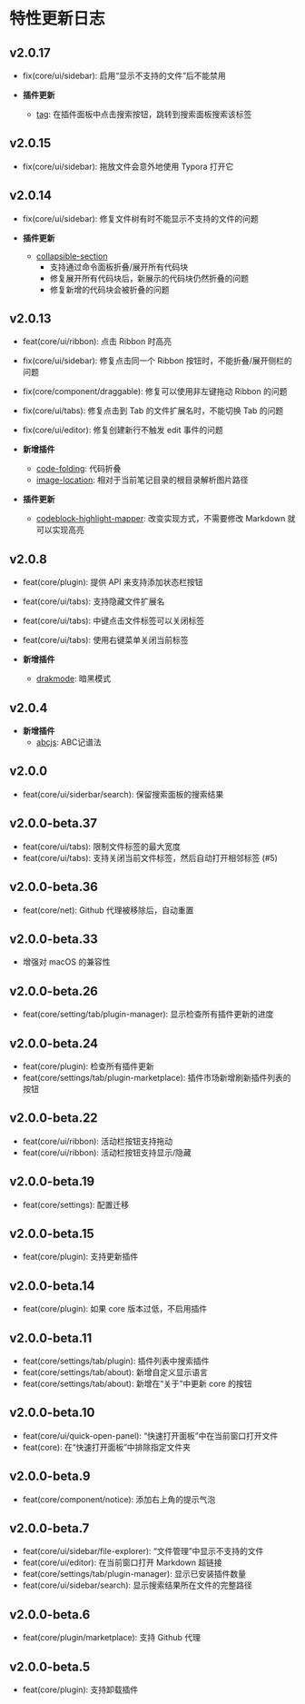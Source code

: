 # 特性更新日志

## v2.0.17

- fix(core/ui/sidebar): 启用“显示不支持的文件”后不能禁用

- **插件更新**
  - [tag][]: 在插件面板中点击搜索按钮，跳转到搜索面板搜索该标签

## v2.0.15

- fix(core/ui/sidebar): 拖放文件会意外地使用 Typora 打开它

## v2.0.14

- fix(core/ui/sidebar): 修复文件树有时不能显示不支持的文件的问题

- **插件更新**
  - [collapsible-section][]
    - 支持通过命令面板折叠/展开所有代码块
    - 修复展开所有代码块后，新展示的代码块仍然折叠的问题
    - 修复新增的代码块会被折叠的问题

## v2.0.13

- feat(core/ui/ribbon): 点击 Ribbon 时高亮
- fix(core/ui/sidebar): 修复点击同一个 Ribbon 按钮时，不能折叠/展开侧栏的问题
- fix(core/component/draggable): 修复可以使用非左键拖动 Ribbon 的问题
- fix(core/ui/tabs): 修复点击到 Tab 的文件扩展名时，不能切换 Tab 的问题
- fix(core/ui/editor): 修复创建新行不触发 edit 事件的问题

- **新增插件**
  - [code-folding][]: 代码折叠
  - [image-location][]: 相对于当前笔记目录的根目录解析图片路径

- **插件更新**
  - [codeblock-highlight-mapper][]: 改变实现方式，不需要修改 Markdown 就可以实现高亮

## v2.0.8

- feat(core/plugin): 提供 API 来支持添加状态栏按钮
- feat(core/ui/tabs): 支持隐藏文件扩展名
- feat(core/ui/tabs): 中键点击文件标签可以关闭标签
- feat(core/ui/tabs): 使用右键菜单关闭当前标签

- **新增插件**
  - [drakmode][]: 暗黑模式

## v2.0.4

- **新增插件**
  - [abcjs][]: ABC记谱法

## v2.0.0

- feat(core/ui/siderbar/search): 保留搜索面板的搜索结果

## v2.0.0-beta.37

- feat(core/ui/tabs): 限制文件标签的最大宽度
- feat(core/ui/tabs): 支持关闭当前文件标签，然后自动打开相邻标签 (#5)

## v2.0.0-beta.36

- feat(core/net): Github 代理被移除后，自动重置

## v2.0.0-beta.33

- 增强对 macOS 的兼容性

## v2.0.0-beta.26

- feat(core/setting/tab/plugin-manager): 显示检查所有插件更新的进度

## v2.0.0-beta.24

- feat(core/plugin): 检查所有插件更新
- feat(core/settings/tab/plugin-marketplace): 插件市场新增刷新插件列表的按钮

## v2.0.0-beta.22

- feat(core/ui/ribbon): 活动栏按钮支持拖动
- feat(core/ui/ribbon): 活动栏按钮支持显示/隐藏

## v2.0.0-beta.19

- feat(core/settings): 配置迁移

## v2.0.0-beta.15

- feat(core/plugin): 支持更新插件

## v2.0.0-beta.14

- feat(core/plugin): 如果 core 版本过低，不启用插件

## v2.0.0-beta.11

- feat(core/settings/tab/plugin): 插件列表中搜索插件
- feat(core/settings/tab/about): 新增自定义显示语言
- feat(core/settings/tab/about): 新增在“关于”中更新 core 的按钮

## v2.0.0-beta.10

- feat(core/ui/quick-open-panel): “快速打开面板”中在当前窗口打开文件
- feat(core): 在“快速打开面板”中排除指定文件夹

## v2.0.0-beta.9

- feat(core/component/notice): 添加右上角的提示气泡

## v2.0.0-beta.7

- feat(core/ui/sidebar/file-explorer): “文件管理”中显示不支持的文件
- feat(core/ui/editor): 在当前窗口打开 Markdown 超链接
- feat(core/settings/tab/plugin-manager): 显示已安装插件数量
- feat(core/ui/sidebar/search): 显示搜索结果所在文件的完整路径

## v2.0.0-beta.6

- feat(core/plugin/marketplace): 支持 Github 代理

## v2.0.0-beta.5

- feat(core/plugin): 支持卸载插件



[abcjs]: https://github.com/typora-community-plugin/typora-plugin-abcjs

[codeblock-highlight-mapper]: https://github.com/typora-community-plugin/typora-plugin-codeblock-highlight-mapper

[collapsible-section]: https://github.com/typora-community-plugin/typora-plugin-collapsible-section

[code-folding]: https://github.com/typora-community-plugin/typora-plugin-code-folding

[drakmode]: https://github.com/typora-community-plugin/typora-plugin-darkmode

[image-location]: https://github.com/typora-community-plugin/typora-plugin-image-location

[tag]: https://github.com/typora-community-plugin/typora-plugin-tag
